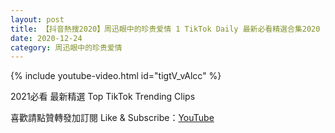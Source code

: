 ```yaml
---
layout: post
title: 【抖音熱搜2020】周迅眼中的珍贵爱情 1 TikTok Daily 最新必看精選合集2020 12 24
date: 2020-12-24
category: 周迅眼中的珍贵爱情
---
```


{% include youtube-video.html id="tigtV_vAlcc" %}

2021必看 最新精選 Top TikTok Trending Clips

喜歡請點贊轉發加訂閱 Like & Subscribe：[YouTube](https://www.youtube.com/channel/UCAoR7VcanIPd04uEq_GIylA/videos)

